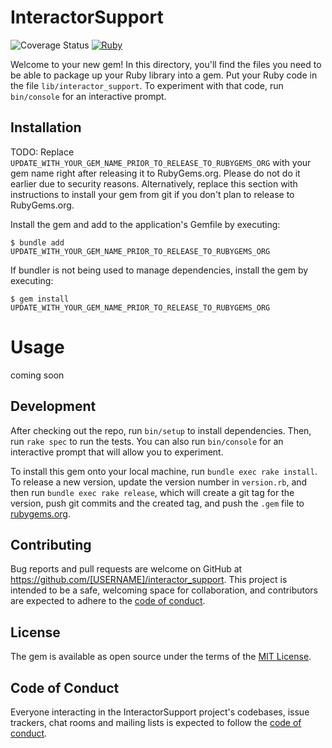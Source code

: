 # InteractorSupport

![Coverage Status](https://coveralls.io/repos/github/YOUR_USERNAME/YOUR_REPO/badge.svg?branch=main)
[![Ruby](https://github.com/charliemitchell/interactor_support/actions/workflows/main.yml/badge.svg?branch=master)](https://github.com/charliemitchell/interactor_support/actions/workflows/main.yml)

Welcome to your new gem! In this directory, you'll find the files you need to be able to package up your Ruby library into a gem. Put your Ruby code in the file `lib/interactor_support`. To experiment with that code, run `bin/console` for an interactive prompt.

## Installation

TODO: Replace `UPDATE_WITH_YOUR_GEM_NAME_PRIOR_TO_RELEASE_TO_RUBYGEMS_ORG` with your gem name right after releasing it to RubyGems.org. Please do not do it earlier due to security reasons. Alternatively, replace this section with instructions to install your gem from git if you don't plan to release to RubyGems.org.

Install the gem and add to the application's Gemfile by executing:

    $ bundle add UPDATE_WITH_YOUR_GEM_NAME_PRIOR_TO_RELEASE_TO_RUBYGEMS_ORG

If bundler is not being used to manage dependencies, install the gem by executing:

    $ gem install UPDATE_WITH_YOUR_GEM_NAME_PRIOR_TO_RELEASE_TO_RUBYGEMS_ORG

# Usage
coming soon

## Development

After checking out the repo, run `bin/setup` to install dependencies. Then, run `rake spec` to run the tests. You can also run `bin/console` for an interactive prompt that will allow you to experiment.

To install this gem onto your local machine, run `bundle exec rake install`. To release a new version, update the version number in `version.rb`, and then run `bundle exec rake release`, which will create a git tag for the version, push git commits and the created tag, and push the `.gem` file to [rubygems.org](https://rubygems.org).

## Contributing

Bug reports and pull requests are welcome on GitHub at https://github.com/[USERNAME]/interactor_support. This project is intended to be a safe, welcoming space for collaboration, and contributors are expected to adhere to the [code of conduct](https://github.com/[USERNAME]/interactor_support/blob/master/CODE_OF_CONDUCT.md).

## License

The gem is available as open source under the terms of the [MIT License](https://opensource.org/licenses/MIT).

## Code of Conduct

Everyone interacting in the InteractorSupport project's codebases, issue trackers, chat rooms and mailing lists is expected to follow the [code of conduct](https://github.com/[USERNAME]/interactor_support/blob/master/CODE_OF_CONDUCT.md).
